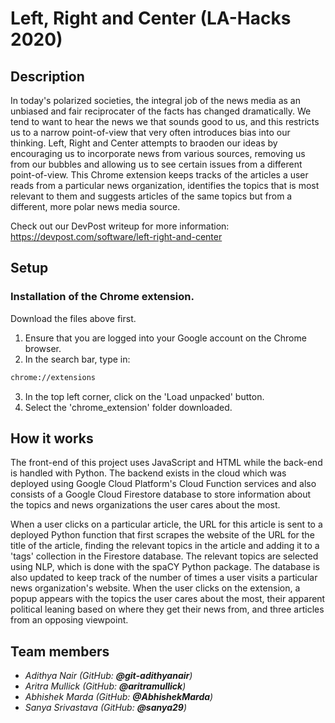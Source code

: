 # Left, Right and Center (LA-Hacks 2020)

## Description

In today's polarized societies, the integral job of the news media as an unbiased and fair reciprocater of the facts has changed dramatically. We tend to want to hear the news we that sounds good to us, and this restricts us to a narrow point-of-view that very often introduces bias into our thinking. Left, Right and Center attempts to braoden our ideas by encouraging us to incorporate news from various sources, removing us from our bubbles and allowing us to see certain issues from a different point-of-view. This Chrome extension keeps tracks of the articles a user reads from a particular news organization, identifies the topics that is most relevant to them and suggests articles of the same topics but from a different, more polar news media source.

Check out our DevPost writeup for more information: https://devpost.com/software/left-right-and-center

## Setup

### Installation of the Chrome extension.

Download the files above first.

1. Ensure that you are logged into your Google account on the Chrome browser.
2. In the search bar, type in:
```bash
chrome://extensions
```
3. In the top left corner, click on the 'Load unpacked' button.
4. Select the 'chrome_extension' folder downloaded.

## How it works

The front-end of this project uses JavaScript and HTML while the back-end is handled with Python. The backend exists in the cloud which was deployed using Google Cloud Platform's Cloud Function services and also consists of a Google Cloud Firestore database to store information about the topics and news organizations the user cares about the most.

When a user clicks on a particular article, the URL for this article is sent to a deployed Python function that first scrapes the website of the URL for the title of the article, finding the relevant topics in the article and adding it to a 'tags' collection in the Firestore database. The relevant topics are selected using NLP, which is done with the spaCY Python package. The database is also updated to keep track of the number of times a user visits a particular news organization's website. When the user clicks on the extension, a popup appears with the topics the user cares about the most, their apparent political leaning based on where they get their news from, and three articles from an opposing viewpoint.

## Team members

* *Adithya Nair (GitHub: **@git-adithyanair**)*
* *Aritra Mullick (GitHub: **@aritramullick**)*
* *Abhishek Marda (GitHub: **@AbhishekMarda**)*
* *Sanya Srivastava (GitHub: **@sanya29**)*

